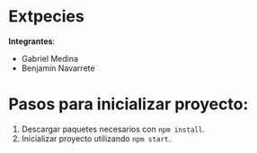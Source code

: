 # Extpecies

**Integrantes**:

- Gabriel Medina
- Benjamín Navarrete

# Pasos para inicializar proyecto:

1. Descargar paquetes necesarios con `npm install`.
2. Inicializar proyecto utilizando `npm start`.
